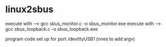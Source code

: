 # linux2sbus

execute with --> gcc sbus_monitor.c -o sbus_monitor.exe
execute with --> gcc sbus_loopback.c -o sbus_loopback.exe

program code set up for port /dev/ttyUSB1 (nnes to add argv)




